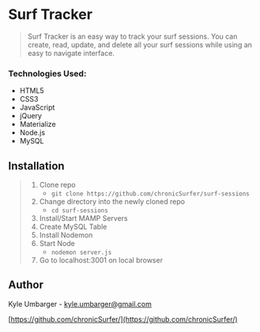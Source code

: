 # Surf Tracker
>  Surf Tracker is an easy way to track your surf sessions. You can create, read, update, and delete all your surf sessions while using an easy to navigate interface.

### Technologies Used:
- HTML5
- CSS3
- JavaScript
- jQuery
- Materialize
- Node.js
- MySQL

## Installation

> 1. Clone repo
>    - `git clone https://github.com/chronicSurfer/surf-sessions`
> 2. Change directory into the newly cloned repo
>    - `cd surf-sessions`
> 3. Install/Start MAMP Servers 
> 4. Create MySQL Table
> 5. Install Nodemon
> 6. Start Node
>    - `nodemon server.js`
> 7. Go to localhost:3001 on local browser

## Author

Kyle Umbarger - kyle.umbarger@gmail.com

[https://github.com/chronicSurfer/](https://github.com/chronicSurfer/)
